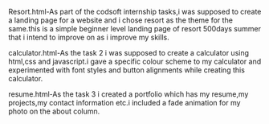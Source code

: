 Resort.html-As part of the codsoft internship tasks,i was supposed to create a landing page for a website and i chose resort as the theme for the same.this is a simple beginner level landing page of resort 500days
summer that i intend to improve on as i improve my skills.

calculator.html-As the task 2 i was supposed to create a calculator using html,css and javascript.i gave a specific colour scheme to my calculator and experimented with font styles and button alignments while creating
this calculator.

resume.html-As the task 3 i created a portfolio which has my resume,my projects,my contact information etc.i included a fade animation for my photo on the about column.
